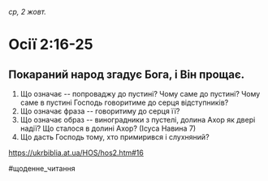 
_ср, 2 жовт._

# Осії 2:16-25

## Покараний народ згадує Бога, і Він прощає.
1. Що означає -- попроваджу до пустині? Чому саме до пустині? Чому саме в пустині Господь говоритиме до серця відступників?
2. Що означає фраза -- говоритиму до серця її?
3. Що означає образ -- виноградники з пустелі, долина Ахор як двері надії? Що сталося в долині Ахор? (Ісуса Навина 7)
4. Що дасть Господь тому, хто примирився і слухняний?

https://ukrbiblia.at.ua/HOS/hos2.htm#16 

#щоденне_читання
